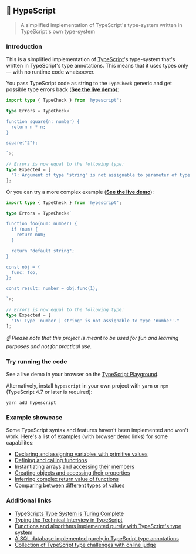 ## 🐬 HypeScript

> A simplified implementation of TypeScript's type-system written in TypeScript's own type-system

### Introduction

This is a simplified implementation of [TypeScript](https://github.com/microsoft/TypeScript)'s type-system that's written in TypeScript's type annotations. This means that it uses types only — with no runtime code whatsoever.

You pass TypeScript code as string to the `TypeCheck` generic and get possible type errors back (**[See the live demo]()**):

```typescript
import type { TypeCheck } from 'hypescript';

type Errors = TypeCheck<`

function square(n: number) {
  return n * n;
}

square("2");

`>;

// Errors is now equal to the following type:
type Expected = [
  "7: Argument of type 'string' is not assignable to parameter of type 'number'."
];
```

Or you can try a more complex example (**[See the live demo]()**):

```typescript
import type { TypeCheck } from 'hypescript';

type Errors = TypeCheck<`

function foo(num: number) {
  if (num) {
    return num;
  }

  return "default string";
}

const obj = {
  func: foo,
};

const result: number = obj.func(1);

`>;

// Errors is now equal to the following type:
type Expected = [
  "15: Type 'number | string' is not assignable to type 'number'."
];
```

*☝ Please note that this project is meant to be used for fun and learning purposes and not for practical use.*

### Try running the code

See a live demo in your browser on the [TypeScript Playground]().

Alternatively, install `hypescript` in your own project with `yarn` or `npm` (TypeScript 4.7 or later is required):

```
yarn add hypescript
```

### Example showcase

Some TypeScript syntax and features haven't been implemented and won't work. Here's a list of examples (with browser demo links) for some capabilites:

- [Declaring and assigning variables with primitive values]()
- [Defining and calling functions]()
- [Instantiating arrays and accessing their members]()
- [Creating objects and accessing their properties]()
- [Inferring complex return value of functions]()
- [Comparing between different types of values]()

### Additional links

- [TypeScripts Type System is Turing Complete](https://github.com/microsoft/TypeScript/issues/14833)
- [Typing the Technical Interview in TypeScript](https://gal.hagever.com/posts/typing-the-technical-interview-in-typescript/)
- [Functions and algorithms implemented purely with TypeScript's type system](https://github.com/ronami/meta-typing)
- [A SQL database implemented purely in TypeScript type annotations](https://github.com/codemix/ts-sql)
- [Collection of TypeScript type challenges with online judge](https://github.com/type-challenges/type-challenges)
